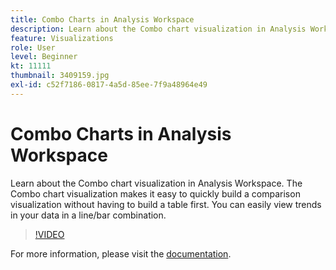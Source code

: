 ```yaml
---
title: Combo Charts in Analysis Workspace
description: Learn about the Combo chart visualization in Analysis Workspace. The Combo chart visualization makes it easy to quickly build a comparison visualization without having to build a table first. You can easily view trends in your data in a line/bar combination.
feature: Visualizations
role: User
level: Beginner
kt: 11111
thumbnail: 3409159.jpg
exl-id: c52f7186-0817-4a5d-85ee-7f9a48964e49
---
```

# Combo Charts in Analysis Workspace

Learn about the Combo chart visualization in Analysis Workspace. The Combo chart visualization makes it easy to quickly build a comparison visualization without having to build a table first. You can easily view trends in your data in a line/bar combination.

>[!VIDEO](https://video.tv.adobe.com/v/3409159/?quality=12&learn=on)

For more information, please visit the [documentation](https://experienceleague.adobe.com/docs/analytics/analyze/analysis-workspace/visualizations/combo-charts.html).

